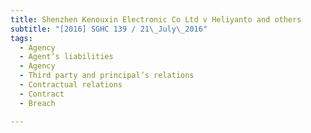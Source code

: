 ```yaml
---
title: Shenzhen Kenouxin Electronic Co Ltd v Heliyanto and others 
subtitle: "[2016] SGHC 139 / 21\_July\_2016"
tags:
  - Agency
  - Agent’s liabilities
  - Agency
  - Third party and principal’s relations
  - Contractual relations
  - Contract
  - Breach

---
```


